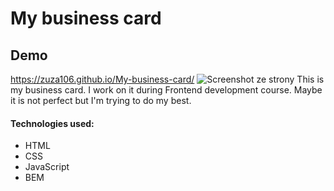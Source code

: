 ﻿# My business card
## Demo
https://zuza106.github.io/My-business-card/
![Screenshot ze strony](https://i.postimg.cc/SKPb73gd/Zrzut-ekranu-2024-02-28-160934.png)
This is my business card. I work on it during Frontend development course. Maybe it is not perfect but I'm trying to do my best.
#### Technologies used:
- HTML
- CSS
- JavaScript
- BEM
